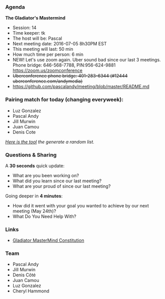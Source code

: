 ### Agenda

**The Gladiator's Mastermind** 
- Session: 14
- Time keeper: tk
- The host will be: Pascal	
- Next meeting date: 2016-07-05 8h30PM EST
- This meeting will last: 50 min
- How much time per person: 6 min
- NEW! Let's use zoom again. Uber sound bad since our last 3 meetings. Phone bridge: 646-568-7788, PIN:956-624-9881 https://zoom.us/zoomconference
- <del>Uberconference phone bridge: 401-283-6344 (#12444 uberconference.com/andymedia)</del>
- https://github.com/pascalandy/meeting/blob/master/README.md

### Pairing match for today (changing everyweek):

- Luz Gonzalez
- Pascal Andy
- Jill Murwin
- Juan Camou 
- Denis Cote

*[Here is the tool](https://github.com/pascalandy/meeting/blob/master/Gladiator-MasterMind-Constitution.md#randomizelistcom) the generate a random list.*

### Questions & Sharing

A **30 seconds** quick update:

- What are you been working on?
- What did you learn since our last meeting?
- What are your proud of since our last meeting?

Going deeper in **4 minutes**:
	
- How did it went with your goal you wanted to achieve by our next meeting (May 24th)?
- What Do You Need Help With?

### Links
- [Gladiator MasterMind Constitution](https://github.com/pascalandy/meeting/blob/master/Gladiator-MasterMind-Constitution.md)

### Team

- Pascal Andy
- Jill Murwin
- Denis Côté
- Juan Camou
- Luz Gonzalez
- Cheryl Hammond
